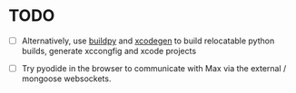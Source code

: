 # TODO

- [ ] Alternatively, use [buildpy](https://github.com/shakfu/buildpy) and
  [xcodegen](https://github.com/yonaskolb/XcodeGen) to build relocatable
  python builds, generate xccongfig and xcode projects

- [ ] Try pyodide in the browser to communicate with Max via the external / 
  mongoose websockets.
